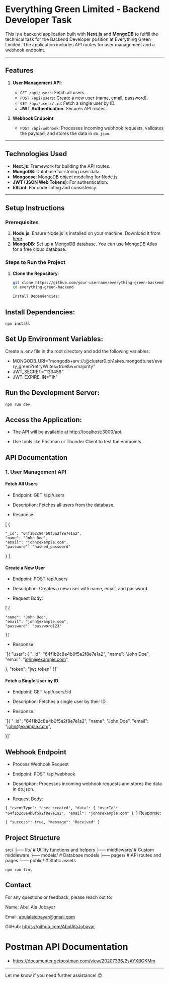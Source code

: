 # **Everything Green Limited - Backend Developer Task**

This is a backend application built with **Next.js** and **MongoDB** to fulfill the technical task for the Backend Developer position at Everything Green Limited. The application includes API routes for user management and a webhook endpoint.

---

## **Features**
1. **User Management API**:
   - `GET /api/users`: Fetch all users.
   - `POST /api/users`: Create a new user (name, email, password).
   - `GET /api/users/:id`: Fetch a single user by ID.
   - **JWT Authentication**: Secures API routes.

2. **Webhook Endpoint**:
   - `POST /api/webhook`: Processes incoming webhook requests, validates the payload, and stores the data in `db.json`.

---

## **Technologies Used**
- **Next.js**: Framework for building the API routes.
- **MongoDB**: Database for storing user data.
- **Mongoose**: MongoDB object modeling for Node.js.
- **JWT (JSON Web Tokens)**: For authentication.
- **ESLint**: For code linting and consistency.

---

## **Setup Instructions**

### **Prerequisites**
1. **Node.js**: Ensure Node.js is installed on your machine. Download it from [here](https://nodejs.org/).
2. **MongoDB**: Set up a MongoDB database. You can use [MongoDB Atlas](https://www.mongodb.com/cloud/atlas) for a free cloud database.

### **Steps to Run the Project**
1. **Clone the Repository**:
   ```bash
   git clone https://github.com/your-username/everything-green-backend.git
   cd everything-green-backend

   Install Dependencies:


## Install Dependencies:

`npm install`

## Set Up Environment Variables:
Create a .env file in the root directory and add the following variables:

- MONGODB_URI="mongodb+srv://<name>:<password>@cluster0.ph1akes.mongodb.net/every_green?retryWrites=true&w=majority"
- JWT_SECRET="123456"
- JWT_EXPIRE_IN="1h"
## Run the Development Server:

`npm run dev`
## Access the Application:

- The API will be available at http://localhost:3000/api.

- Use tools like Postman or Thunder Client to test the endpoints.

## API Documentation
### 1. User Management API
#### Fetch All Users
- Endpoint: GET /api/users

- Description: Fetches all users from the database.

- Response:

[
  {

    "_id": "64f1b2c8e4b0f5a2f8e7e1a2",
    "name": "John Doe",
    "email": "john@example.com",
    "password": "hashed_password"
  }
]

#### Create a New User
- Endpoint: POST /api/users

- Description: Creates a new user with name, email, and password.

- Request Body:


[   {

    "name": "John Doe",
    "email": "john@example.com",
    "password": "password123"
    
    }]

- Response:

`[{
  "user": {
    "_id": "64f1b2c8e4b0f5a2f8e7e1a2",
    "name": "John Doe",
    "email": "john@example.com",
    
  },
  "token": "jwt_token"
}]`

#### Fetch a Single User by ID
- Endpoint: GET /api/users/:id

- Description: Fetches a single user by their ID.

- Response:


`[{
    "_id": "64f1b2c8e4b0f5a2f8e7e1a2",
    "name": "John Doe",
    "email": "john@example.com",
    
}]`

##  Webhook Endpoint
- Process Webhook Request
- Endpoint: POST /api/webhook

- Description: Processes incoming webhook requests and stores the data in db.json.

- Request Body:


`{
  "eventType": "user.created",
  "data": {
    "userId": "64f1b2c8e4b0f5a2f8e7e1a2",
    "email": "john@example.com"
  }
}`
Response:


`{
  "success": true,
  "message": "Received"
}`


## Project Structure

src/
├── lib/               # Utility functions and helpers
├── middleware/        # Custom middleware
├── models/            # Database models
├── pages/             # API routes and pages
└── public/            # Static assets



`npm run lint`


## Contact
For any questions or feedback, please reach out to:

Name: Abul Ala Jobayar

Email: abulalajobayar@gmail.cpm

GitHub: https://github.com/AbulAlaJobayar

# Postman API Documentation 
- https://documenter.getpostman.com/view/20207336/2sAYXBGKMm


---


Let me know if you need further assistance! 😊